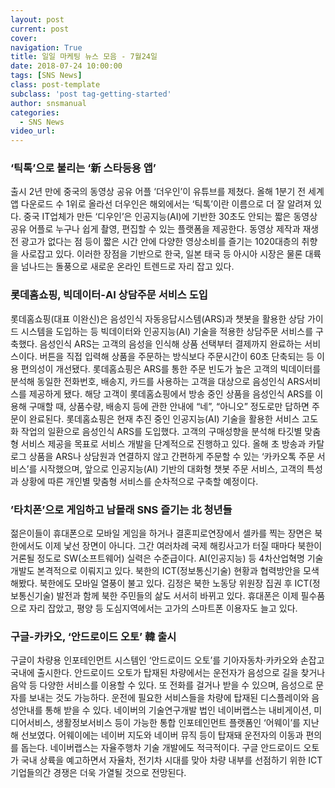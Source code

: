 ```yaml
---
layout: post
current: post
cover:  
navigation: True
title: 일일 마케팅 뉴스 모음 - 7월24일
date: 2018-07-24 10:00:00
tags: [SNS News]
class: post-template
subclass: 'post tag-getting-started'
author: snsmanual
categories:
  - SNS News
video_url: 
---
```


### **‘틱톡’으로 불리는 ‘新 스타등용 앱’**

출시 2년 만에 중국의 동영상 공유 어플 ‘더우인’이 유튜브를 제쳤다.
올해 1분기 전 세계 앱 다운로드 수 1위로 올라선 더우인은 해외에서는 ‘틱톡’이란 이름으로 더 잘 알려져 있다.
중국 IT업체가 만든 ‘디우인’은 인공지능(AI)에 기반한 30초도 안되는 짧은 동영상 공유 어플로 누구나 쉽게 촬영, 편집할 수 있는 플랫폼을 제공한다.
동영상 제작과 재생전 광고가 없다는 점 등이 짧은 시간 안에 다양한 영상소비를 즐기는 1020대층의 취향을 사로잡고 있다. 이러한 장점을 기반으로 한국, 일본 태국 등 아시아 시장은 물론 대륙을 넘나드는 돌풍으로 새로운 온라인 트렌드로 자리 잡고 있다.


### **롯데홈쇼핑, 빅데이터-AI 상담주문 서비스 도입**

롯데홈쇼핑(대표 이완신)은 음성인식 자동응답시스템(ARS)과 챗봇을 활용한 상담 가이드 시스템을
도입하는 등 빅데이터와 인공지능(AI) 기술을 적용한 상담주문 서비스를 구축했다.
음성인식 ARS는 고객의 음성을 인식해 상품 선택부터 결제까지 완료하는 서비스이다.
버튼을 직접 입력해 상품을 주문하는 방식보다 주문시간이 60초 단축되는 등 이용 편의성이 개선됐다.
롯데홈쇼핑은 ARS를 통한 주문 빈도가 높은 고객의 빅데이터를 분석해 동일한 전화번호, 배송지, 카드를 사용하는 고객을 대상으로 음성인식 ARS서비스를 제공하게 됐다.
해당 고객이 롯데홈쇼핑에서 방송 중인 상품을 음성인식 ARS를 이용해 구매할 때, 상품수량, 배송지 등에 관한 안내에 “네”, “아니오” 정도로만 답하면 주문이 완료된다.
롯데홈쇼핑은 현재 추진 중인 인공지능(AI) 기술을 활용한 서비스 고도화 작업의 일환으로 음성인식 ARS를 도입했다.
고객의 구매성향을 분석해 타깃별 맞춤형 서비스 제공을 목표로 서비스 개발을 단계적으로 진행하고 있다.
올해 초 방송과 카탈로그 상품을 ARS나 상담원과 연결하지 않고 간편하게 주문할 수 있는 ‘카카오톡 주문 서비스’를 시작했으며, 앞으로 인공지능(AI) 기반의 대화형 챗봇 주문 서비스, 고객의 특성과 상황에 따른 개인별 맞춤형 서비스를 순차적으로 구축할 예정이다.


### **’타치폰’으로 게임하고 남몰래 SNS 즐기는 北 청년들**

젊은이들이 휴대폰으로 모바일 게임을 하거나 결혼피로연장에서 셀카를 찍는 장면은 북한에서도 이제 낯선 장면이 아니다.
그간 여러차례 국제 해킹사고가 터질 때마다 북한이 거론될 정도로 SW(소프트웨어) 실력은 수준급이다.
AI(인공지능) 등 4차산업혁명 기술 개발도 본격적으로 이뤄지고 있다.
북한의 ICT(정보통신기술) 현황과 협력방안을 모색해봤다.
북한에도 모바일 열풍이 불고 있다. 김정은 북한 노동당 위원장 집권 후 ICT(정보통신기술) 발전과 함께 북한 주민들의 삶도 서서히 바뀌고 있다.
휴대폰은 이제 필수품으로 자리 잡았고, 평양 등 도심지역에서는 고가의 스마트폰 이용자도 늘고 있다.


### **구글-카카오, ‘안드로이드 오토’ 韓 출시**

구글이 차량용 인포테인먼트 시스템인 ‘안드로이드 오토’를 기아자동차·카카오와 손잡고 국내에 출시한다.
안드로이드 오토가 탑재된 차량에서는 운전자가 음성으로 길을 찾거나 음악 등 다양한 서비스를 이용할 수 있다. 또 전화를 걸거나 받을 수 있으며, 음성으로 문자를 보내는 것도 가능하다.
운전에 필요한 서비스들을 차량에 탑재된 디스플레이와 음성안내를 통해 받을 수 있다.
네이버의 기술연구개발 법인 네이버랩스는 내비게이션, 미디어서비스, 생활정보서비스 등이 가능한
통합 인포테인먼트 플랫폼인 ‘어웨이’를 지난해 선보였다.
어웨이에는 네이버 지도와 네이버 뮤직 등이 탑재돼 운전자의 이동과 편의를 돕는다.
네이버랩스는 자율주행차 기술 개발에도 적극적이다.
구글 안드로이드 오토가 국내 상륙을 예고하면서 자율차, 전기차 시대를 맞아 차량 내부를 선점하기 위한 ICT 기업들의간 경쟁은 더욱 가열될 것으로 전망된다.